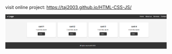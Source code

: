 visit online project:
https://taj2003.github.io/HTML-CSS-JS/ 
 
<img src="Screenshot 2025-03-22 215842.png" alt="image"> 
